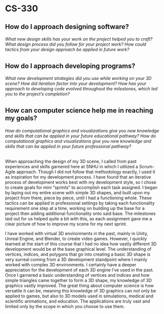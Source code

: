 # CS-330

## How do I approach designing software?

###### What new design skills has your work on the project helped you to craft? What design process did you follow for your project work? How could tactics from your design approach be applied in future work?

## How do I approach developing programs? 

###### What new development strategies did you use while working on your 3D scene? How did iteration factor into your development? How has your approach to developing code evolved throughout the milestones, which led you to the project’s completion?

## How can computer science help me in reaching my goals?

###### How do computational graphics and visualizations give you new knowledge and skills that can be applied in your future educational pathway? How do computational graphics and visualizations give you new knowledge and skills that can be applied in your future professional pathway?

When approaching the design of my 3D scene, I called from past experiences and skills garnered here at SNHU in which I utilized a Scrum-Agile approach. Though I did not follow that methodology exactly, I used it as inspiration for my development process. I have found that an iterative process of development works best with my development style, so I chose to create goals for mini “sprints” to accomplish each task assigned. I began by laying out my entire scene with simple 3D shapes, and built upon my project from there, piece by piece, until I had a functioning whole. These tactics can be applied in professional settings by taking each functionality requirement one step at a time, working on building up the base for a project then adding additional functionality onto said base. The milestones laid out for us helped quite a bit with this, as each assignment gave me a clear picture of how to improve my scene for my next sprint.

I have worked with virtual 3D environments in the past, mainly in Unity, Unreal Engine, and Blender, to create video games. However, I quickly learned at the start of this course that I had no idea how vastly different 3D development would be at the base graphical level. The understanding of vertices, indices, and polygons that go into creating a basic 3D shape is very surreal coming from a 3D development standpoint where I mainly worked with complex 3D environments. I certainly have a deeper appreciation for the development of each 3D engine I’ve used in the past. Once I garnered a basic understanding of vertices and indices and how simple triangles came together to form a 3D shape, my knowledge of 3D graphics vastly improved. The great thing about computer science is how versatile it can be, meaning this knowledge of 3D graphics can not only be applied to games, but also to 3D models used in simulations, medical and scientific animations, and education. The applications are truly vast and limited only by the scope in which you choose to use them.
